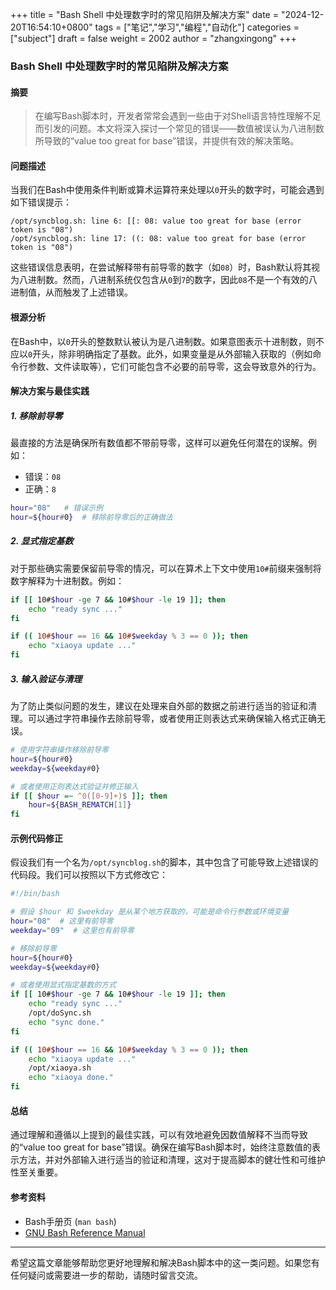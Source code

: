 +++
title = "Bash Shell 中处理数字时的常见陷阱及解决方案"
date = "2024-12-20T16:54:10+0800"
tags = ["笔记","学习","编程","自动化"]
categories = ["subject"]
draft = false
weight = 2002
author = "zhangxingong"
+++

### Bash Shell 中处理数字时的常见陷阱及解决方案

#### 摘要
>在编写Bash脚本时，开发者常常会遇到一些由于对Shell语言特性理解不足而引发的问题。本文将深入探讨一个常见的错误——数值被误认为八进制数所导致的“value too great for base”错误，并提供有效的解决策略。

#### 问题描述
当我们在Bash中使用条件判断或算术运算符来处理以`0`开头的数字时，可能会遇到如下错误提示：

```log
/opt/syncblog.sh: line 6: [[: 08: value too great for base (error token is "08")
/opt/syncblog.sh: line 17: ((: 08: value too great for base (error token is "08")
```

这些错误信息表明，在尝试解释带有前导零的数字（如`08`）时，Bash默认将其视为八进制数。然而，八进制系统仅包含从`0`到`7`的数字，因此`08`不是一个有效的八进制值，从而触发了上述错误。

#### 根源分析
在Bash中，以`0`开头的整数默认被认为是八进制数。如果意图表示十进制数，则不应以`0`开头，除非明确指定了基数。此外，如果变量是从外部输入获取的（例如命令行参数、文件读取等），它们可能包含不必要的前导零，这会导致意外的行为。

#### 解决方案与最佳实践

##### 1. 移除前导零
最直接的方法是确保所有数值都不带前导零，这样可以避免任何潜在的误解。例如：

- 错误：`08`
- 正确：`8`

```bash
hour="08"   # 错误示例
hour=${hour#0}  # 移除前导零后的正确做法
```

##### 2. 显式指定基数
对于那些确实需要保留前导零的情况，可以在算术上下文中使用`10#`前缀来强制将数字解释为十进制数。例如：

```bash
if [[ 10#$hour -ge 7 && 10#$hour -le 19 ]]; then
    echo "ready sync ..."
fi

if (( 10#$hour == 16 && 10#$weekday % 3 == 0 )); then
    echo "xiaoya update ..."
fi
```

##### 3. 输入验证与清理
为了防止类似问题的发生，建议在处理来自外部的数据之前进行适当的验证和清理。可以通过字符串操作去除前导零，或者使用正则表达式来确保输入格式正确无误。

```bash
# 使用字符串操作移除前导零
hour=${hour#0}
weekday=${weekday#0}

# 或者使用正则表达式验证并修正输入
if [[ $hour =~ ^0([0-9]+)$ ]]; then
    hour=${BASH_REMATCH[1]}
fi
```

#### 示例代码修正

假设我们有一个名为`/opt/syncblog.sh`的脚本，其中包含了可能导致上述错误的代码段。我们可以按照以下方式修改它：

```bash
#!/bin/bash

# 假设 $hour 和 $weekday 是从某个地方获取的，可能是命令行参数或环境变量
hour="08"  # 这里有前导零
weekday="09"  # 这里也有前导零

# 移除前导零
hour=${hour#0}
weekday=${weekday#0}

# 或者使用显式指定基数的方式
if [[ 10#$hour -ge 7 && 10#$hour -le 19 ]]; then
    echo "ready sync ..."
    /opt/doSync.sh
    echo "sync done."
fi

if (( 10#$hour == 16 && 10#$weekday % 3 == 0 )); then
    echo "xiaoya update ..."
    /opt/xiaoya.sh
    echo "xiaoya done."
fi
```

#### 总结
通过理解和遵循以上提到的最佳实践，可以有效地避免因数值解释不当而导致的“value too great for base”错误。确保在编写Bash脚本时，始终注意数值的表示方法，并对外部输入进行适当的验证和清理，这对于提高脚本的健壮性和可维护性至关重要。

#### 参考资料
- Bash手册页 (`man bash`)
- [GNU Bash Reference Manual](https://www.gnu.org/software/bash/manual/html_node/index.html)

---

希望这篇文章能够帮助您更好地理解和解决Bash脚本中的这一类问题。如果您有任何疑问或需要进一步的帮助，请随时留言交流。
